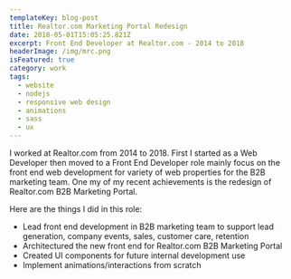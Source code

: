 ```yaml
---
templateKey: blog-post
title: Realtor.com Marketing Portal Redesign
date: 2018-05-01T15:05:25.821Z
excerpt: Front End Developer at Realtor.com - 2014 to 2018
headerImage: /img/mrc.png
isFeatured: true
category: work
tags:
  - website
  - nodejs
  - responsive web design
  - animations
  - sass
  - ux
---
```

I worked at Realtor.com from 2014 to 2018. First I started as a Web Developer then moved to a Front End Developer role mainly focus on the front end web development for variety of web properties for the B2B marketing team. One my of my recent achievements is the redesign of Realtor.com B2B Marketing Portal.

Here are the things I did in this role:

* Lead front end development in B2B marketing team to support lead generation, company events, sales, customer care, retention
* Architectured the new front end for Realtor.com B2B Marketing Portal
* Created UI components for future internal development use
* Implement animations/interactions from scratch
